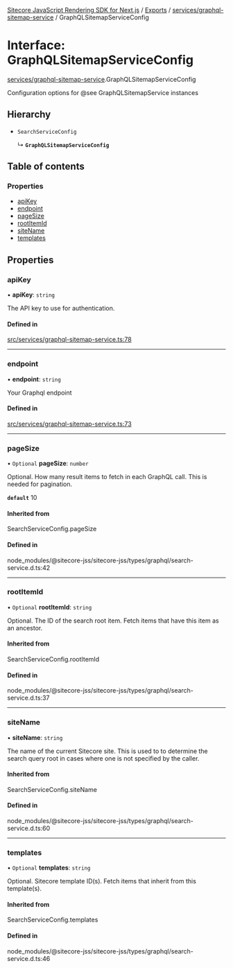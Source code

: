 [Sitecore JavaScript Rendering SDK for Next.js](../README.md) / [Exports](../modules.md) / [services/graphql-sitemap-service](../modules/services_graphql_sitemap_service.md) / GraphQLSitemapServiceConfig

# Interface: GraphQLSitemapServiceConfig

[services/graphql-sitemap-service](../modules/services_graphql_sitemap_service.md).GraphQLSitemapServiceConfig

Configuration options for @see GraphQLSitemapService instances

## Hierarchy

- `SearchServiceConfig`

  ↳ **`GraphQLSitemapServiceConfig`**

## Table of contents

### Properties

- [apiKey](services_graphql_sitemap_service.GraphQLSitemapServiceConfig.md#apikey)
- [endpoint](services_graphql_sitemap_service.GraphQLSitemapServiceConfig.md#endpoint)
- [pageSize](services_graphql_sitemap_service.GraphQLSitemapServiceConfig.md#pagesize)
- [rootItemId](services_graphql_sitemap_service.GraphQLSitemapServiceConfig.md#rootitemid)
- [siteName](services_graphql_sitemap_service.GraphQLSitemapServiceConfig.md#sitename)
- [templates](services_graphql_sitemap_service.GraphQLSitemapServiceConfig.md#templates)

## Properties

### apiKey

• **apiKey**: `string`

The API key to use for authentication.

#### Defined in

[src/services/graphql-sitemap-service.ts:78](https://github.com/Sitecore/jss/blob/8c00be96/packages/sitecore-jss-nextjs/src/services/graphql-sitemap-service.ts#L78)

___

### endpoint

• **endpoint**: `string`

Your Graphql endpoint

#### Defined in

[src/services/graphql-sitemap-service.ts:73](https://github.com/Sitecore/jss/blob/8c00be96/packages/sitecore-jss-nextjs/src/services/graphql-sitemap-service.ts#L73)

___

### pageSize

• `Optional` **pageSize**: `number`

Optional. How many result items to fetch in each GraphQL call. This is needed for pagination.

**`default`** 10

#### Inherited from

SearchServiceConfig.pageSize

#### Defined in

node_modules/@sitecore-jss/sitecore-jss/types/graphql/search-service.d.ts:42

___

### rootItemId

• `Optional` **rootItemId**: `string`

Optional. The ID of the search root item. Fetch items that have this item as an ancestor.

#### Inherited from

SearchServiceConfig.rootItemId

#### Defined in

node_modules/@sitecore-jss/sitecore-jss/types/graphql/search-service.d.ts:37

___

### siteName

• **siteName**: `string`

The name of the current Sitecore site. This is used to to determine the search query root
in cases where one is not specified by the caller.

#### Inherited from

SearchServiceConfig.siteName

#### Defined in

node_modules/@sitecore-jss/sitecore-jss/types/graphql/search-service.d.ts:60

___

### templates

• `Optional` **templates**: `string`

Optional. Sitecore template ID(s). Fetch items that inherit from this template(s).

#### Inherited from

SearchServiceConfig.templates

#### Defined in

node_modules/@sitecore-jss/sitecore-jss/types/graphql/search-service.d.ts:46
